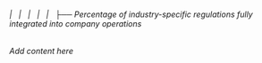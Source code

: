###### |   |   |   |   |   ├── Percentage of industry-specific regulations fully integrated into company operations

*Add content here*